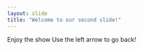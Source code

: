 ```yaml
---
layout: slide
title: "Welcome to our second slide!"
---
```

Enjoy the show 
Use the left arrow to go back!
